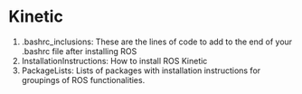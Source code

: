 # Kinetic

1. .bashrc_inclusions: These are the lines of code to add to the end of your .bashrc file after installing ROS
2. InstallationInstructions: How to install ROS Kinetic
3. PackageLists: Lists of packages with installation instructions for groupings of ROS functionalities.


